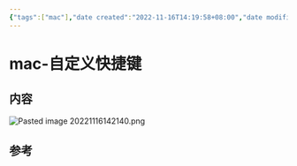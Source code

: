 ```yaml
---
{"tags":["mac"],"date created":"2022-11-16T14:19:58+08:00","date modified":"2024-02-01T13:14:57+08:00","dg-publish":true,"aliases":[],"permalink":"/card/101 Tools/mac/mac-自定义快捷键/","dgPassFrontmatter":true,"noteIcon":"2","created":"2022-11-16T14:19:58+08:00","updated":"2024-02-01T13:14:57+08:00"}
---
```



# mac-自定义快捷键

## 内容

![Pasted image 20221116142140.png](/img/user/attachs/Pasted%20image%2020221116142140.png)

## 参考